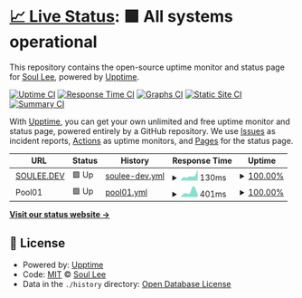 # [📈 Live Status](https://uptime.soulee.dev): <!--live status--> **🟩 All systems operational**

This repository contains the open-source uptime monitor and status page for [Soul Lee](sso.kiwi), powered by [Upptime](https://github.com/upptime/upptime).

[![Uptime CI](https://github.com/alus20x/upptime/workflows/Uptime%20CI/badge.svg)](https://github.com/alus20x/upptime/actions?query=workflow%3A%22Uptime+CI%22)
[![Response Time CI](https://github.com/alus20x/upptime/workflows/Response%20Time%20CI/badge.svg)](https://github.com/alus20x/upptime/actions?query=workflow%3A%22Response+Time+CI%22)
[![Graphs CI](https://github.com/alus20x/upptime/workflows/Graphs%20CI/badge.svg)](https://github.com/alus20x/upptime/actions?query=workflow%3A%22Graphs+CI%22)
[![Static Site CI](https://github.com/alus20x/upptime/workflows/Static%20Site%20CI/badge.svg)](https://github.com/alus20x/upptime/actions?query=workflow%3A%22Static+Site+CI%22)
[![Summary CI](https://github.com/alus20x/upptime/workflows/Summary%20CI/badge.svg)](https://github.com/alus20x/upptime/actions?query=workflow%3A%22Summary+CI%22)

With [Upptime](https://upptime.js.org), you can get your own unlimited and free uptime monitor and status page, powered entirely by a GitHub repository. We use [Issues](https://github.com/alus20x/upptime/issues) as incident reports, [Actions](https://github.com/alus20x/upptime/actions) as uptime monitors, and [Pages](https://uptime.soulee.dev) for the status page.

<!--start: status pages-->
<!-- This summary is generated by Upptime (https://github.com/upptime/upptime) -->
<!-- Do not edit this manually, your changes will be overwritten -->
<!-- prettier-ignore -->
| URL | Status | History | Response Time | Uptime |
| --- | ------ | ------- | ------------- | ------ |
| <img alt="" src="https://icons.duckduckgo.com/ip3/soulee.dev.ico" height="13"> [SOULEE.DEV](https://soulee.dev) | 🟩 Up | [soulee-dev.yml](https://github.com/alus20x/upptime/commits/HEAD/history/soulee-dev.yml) | <details><summary><img alt="Response time graph" src="./graphs/soulee-dev/response-time-week.png" height="20"> 130ms</summary><br><a href="https://uptime.soulee.dev/history/soulee-dev"><img alt="Response time 196" src="https://img.shields.io/endpoint?url=https%3A%2F%2Fraw.githubusercontent.com%2Falus20x%2Fupptime%2FHEAD%2Fapi%2Fsoulee-dev%2Fresponse-time.json"></a><br><a href="https://uptime.soulee.dev/history/soulee-dev"><img alt="24-hour response time 291" src="https://img.shields.io/endpoint?url=https%3A%2F%2Fraw.githubusercontent.com%2Falus20x%2Fupptime%2FHEAD%2Fapi%2Fsoulee-dev%2Fresponse-time-day.json"></a><br><a href="https://uptime.soulee.dev/history/soulee-dev"><img alt="7-day response time 130" src="https://img.shields.io/endpoint?url=https%3A%2F%2Fraw.githubusercontent.com%2Falus20x%2Fupptime%2FHEAD%2Fapi%2Fsoulee-dev%2Fresponse-time-week.json"></a><br><a href="https://uptime.soulee.dev/history/soulee-dev"><img alt="30-day response time 172" src="https://img.shields.io/endpoint?url=https%3A%2F%2Fraw.githubusercontent.com%2Falus20x%2Fupptime%2FHEAD%2Fapi%2Fsoulee-dev%2Fresponse-time-month.json"></a><br><a href="https://uptime.soulee.dev/history/soulee-dev"><img alt="1-year response time 196" src="https://img.shields.io/endpoint?url=https%3A%2F%2Fraw.githubusercontent.com%2Falus20x%2Fupptime%2FHEAD%2Fapi%2Fsoulee-dev%2Fresponse-time-year.json"></a></details> | <details><summary><a href="https://uptime.soulee.dev/history/soulee-dev">100.00%</a></summary><a href="https://uptime.soulee.dev/history/soulee-dev"><img alt="All-time uptime 100.00%" src="https://img.shields.io/endpoint?url=https%3A%2F%2Fraw.githubusercontent.com%2Falus20x%2Fupptime%2FHEAD%2Fapi%2Fsoulee-dev%2Fuptime.json"></a><br><a href="https://uptime.soulee.dev/history/soulee-dev"><img alt="24-hour uptime 100.00%" src="https://img.shields.io/endpoint?url=https%3A%2F%2Fraw.githubusercontent.com%2Falus20x%2Fupptime%2FHEAD%2Fapi%2Fsoulee-dev%2Fuptime-day.json"></a><br><a href="https://uptime.soulee.dev/history/soulee-dev"><img alt="7-day uptime 100.00%" src="https://img.shields.io/endpoint?url=https%3A%2F%2Fraw.githubusercontent.com%2Falus20x%2Fupptime%2FHEAD%2Fapi%2Fsoulee-dev%2Fuptime-week.json"></a><br><a href="https://uptime.soulee.dev/history/soulee-dev"><img alt="30-day uptime 100.00%" src="https://img.shields.io/endpoint?url=https%3A%2F%2Fraw.githubusercontent.com%2Falus20x%2Fupptime%2FHEAD%2Fapi%2Fsoulee-dev%2Fuptime-month.json"></a><br><a href="https://uptime.soulee.dev/history/soulee-dev"><img alt="1-year uptime 100.00%" src="https://img.shields.io/endpoint?url=https%3A%2F%2Fraw.githubusercontent.com%2Falus20x%2Fupptime%2FHEAD%2Fapi%2Fsoulee-dev%2Fuptime-year.json"></a></details>
| <img alt="" src="https://icons.duckduckgo.com/ip3/null.ico" height="13"> Pool01 | 🟩 Up | [pool01.yml](https://github.com/alus20x/upptime/commits/HEAD/history/pool01.yml) | <details><summary><img alt="Response time graph" src="./graphs/pool01/response-time-week.png" height="20"> 401ms</summary><br><a href="https://uptime.soulee.dev/history/pool01"><img alt="Response time 351" src="https://img.shields.io/endpoint?url=https%3A%2F%2Fraw.githubusercontent.com%2Falus20x%2Fupptime%2FHEAD%2Fapi%2Fpool01%2Fresponse-time.json"></a><br><a href="https://uptime.soulee.dev/history/pool01"><img alt="24-hour response time 217" src="https://img.shields.io/endpoint?url=https%3A%2F%2Fraw.githubusercontent.com%2Falus20x%2Fupptime%2FHEAD%2Fapi%2Fpool01%2Fresponse-time-day.json"></a><br><a href="https://uptime.soulee.dev/history/pool01"><img alt="7-day response time 401" src="https://img.shields.io/endpoint?url=https%3A%2F%2Fraw.githubusercontent.com%2Falus20x%2Fupptime%2FHEAD%2Fapi%2Fpool01%2Fresponse-time-week.json"></a><br><a href="https://uptime.soulee.dev/history/pool01"><img alt="30-day response time 351" src="https://img.shields.io/endpoint?url=https%3A%2F%2Fraw.githubusercontent.com%2Falus20x%2Fupptime%2FHEAD%2Fapi%2Fpool01%2Fresponse-time-month.json"></a><br><a href="https://uptime.soulee.dev/history/pool01"><img alt="1-year response time 351" src="https://img.shields.io/endpoint?url=https%3A%2F%2Fraw.githubusercontent.com%2Falus20x%2Fupptime%2FHEAD%2Fapi%2Fpool01%2Fresponse-time-year.json"></a></details> | <details><summary><a href="https://uptime.soulee.dev/history/pool01">100.00%</a></summary><a href="https://uptime.soulee.dev/history/pool01"><img alt="All-time uptime 98.23%" src="https://img.shields.io/endpoint?url=https%3A%2F%2Fraw.githubusercontent.com%2Falus20x%2Fupptime%2FHEAD%2Fapi%2Fpool01%2Fuptime.json"></a><br><a href="https://uptime.soulee.dev/history/pool01"><img alt="24-hour uptime 100.00%" src="https://img.shields.io/endpoint?url=https%3A%2F%2Fraw.githubusercontent.com%2Falus20x%2Fupptime%2FHEAD%2Fapi%2Fpool01%2Fuptime-day.json"></a><br><a href="https://uptime.soulee.dev/history/pool01"><img alt="7-day uptime 100.00%" src="https://img.shields.io/endpoint?url=https%3A%2F%2Fraw.githubusercontent.com%2Falus20x%2Fupptime%2FHEAD%2Fapi%2Fpool01%2Fuptime-week.json"></a><br><a href="https://uptime.soulee.dev/history/pool01"><img alt="30-day uptime 98.23%" src="https://img.shields.io/endpoint?url=https%3A%2F%2Fraw.githubusercontent.com%2Falus20x%2Fupptime%2FHEAD%2Fapi%2Fpool01%2Fuptime-month.json"></a><br><a href="https://uptime.soulee.dev/history/pool01"><img alt="1-year uptime 98.23%" src="https://img.shields.io/endpoint?url=https%3A%2F%2Fraw.githubusercontent.com%2Falus20x%2Fupptime%2FHEAD%2Fapi%2Fpool01%2Fuptime-year.json"></a></details>

<!--end: status pages-->

[**Visit our status website →**](https://uptime.soulee.dev)

## 📄 License

- Powered by: [Upptime](https://github.com/upptime/upptime)
- Code: [MIT](./LICENSE) © [Soul Lee](sso.kiwi)
- Data in the `./history` directory: [Open Database License](https://opendatacommons.org/licenses/odbl/1-0/)
